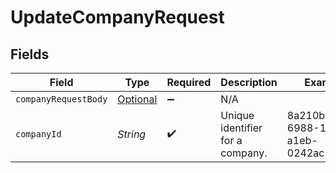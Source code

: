 # UpdateCompanyRequest


## Fields

| Field                                                                         | Type                                                                          | Required                                                                      | Description                                                                   | Example                                                                       |
| ----------------------------------------------------------------------------- | ----------------------------------------------------------------------------- | ----------------------------------------------------------------------------- | ----------------------------------------------------------------------------- | ----------------------------------------------------------------------------- |
| `companyRequestBody`                                                          | [Optional<CompanyRequestBody>](../../models/components/CompanyRequestBody.md) | :heavy_minus_sign:                                                            | N/A                                                                           |                                                                               |
| `companyId`                                                                   | *String*                                                                      | :heavy_check_mark:                                                            | Unique identifier for a company.                                              | 8a210b68-6988-11ed-a1eb-0242ac120002                                          |